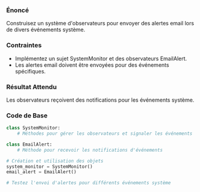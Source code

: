 ### Énoncé

Construisez un système d'observateurs pour envoyer des alertes email lors de divers événements système.

### Contraintes

- Implémentez un sujet SystemMonitor et des observateurs EmailAlert.
- Les alertes email doivent être envoyées pour des événements spécifiques.

### Résultat Attendu

Les observateurs reçoivent des notifications pour les événements système.

### Code de Base

```python
class SystemMonitor:
    # Méthodes pour gérer les observateurs et signaler les événements

class EmailAlert:
    # Méthode pour recevoir les notifications d'événements

# Création et utilisation des objets
system_monitor = SystemMonitor()
email_alert = EmailAlert()

# Testez l'envoi d'alertes pour différents événements système
```